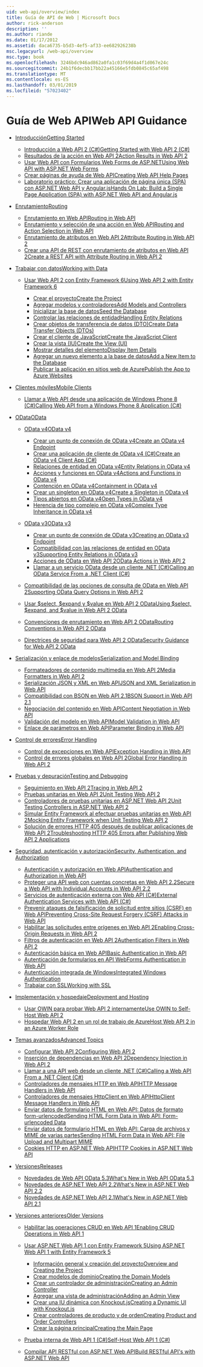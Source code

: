 ```yaml
---
uid: web-api/overview/index
title: Guía de API de Web | Microsoft Docs
author: rick-anderson
description: ''
ms.author: riande
ms.date: 01/17/2012
ms.assetid: daca6735-b5d3-4ef5-af33-ee682926238b
msc.legacyurl: /web-api/overview
msc.type: book
ms.openlocfilehash: 3246bdc946ad862a0fa1c03f69d4a4f1d067e24c
ms.sourcegitcommit: 24b1f6decbb17bb22a45166e5fdb0845c65af498
ms.translationtype: MT
ms.contentlocale: es-ES
ms.lasthandoff: 03/01/2019
ms.locfileid: "57023402"
---
```

<a name="web-api-guidance"></a><span data-ttu-id="f49a8-102">Guía de Web API</span><span class="sxs-lookup"><span data-stu-id="f49a8-102">Web API Guidance</span></span>
====================
- [<span data-ttu-id="f49a8-103">Introducción</span><span class="sxs-lookup"><span data-stu-id="f49a8-103">Getting Started</span></span>](getting-started-with-aspnet-web-api/index.md)

    - [<span data-ttu-id="f49a8-104">Introducción a Web API 2 (C#)</span><span class="sxs-lookup"><span data-stu-id="f49a8-104">Getting Started with Web API 2 (C#)</span></span>](getting-started-with-aspnet-web-api/tutorial-your-first-web-api.md)
    - [<span data-ttu-id="f49a8-105">Resultados de la acción en Web API 2</span><span class="sxs-lookup"><span data-stu-id="f49a8-105">Action Results in Web API 2</span></span>](getting-started-with-aspnet-web-api/action-results.md)
    - [<span data-ttu-id="f49a8-106">Usar Web API con Formularios Web Forms de ASP.NET</span><span class="sxs-lookup"><span data-stu-id="f49a8-106">Using Web API with ASP.NET Web Forms</span></span>](getting-started-with-aspnet-web-api/using-web-api-with-aspnet-web-forms.md)
    - [<span data-ttu-id="f49a8-107">Crear páginas de ayuda de Web API</span><span class="sxs-lookup"><span data-stu-id="f49a8-107">Creating Web API Help Pages</span></span>](getting-started-with-aspnet-web-api/creating-api-help-pages.md)
    - [<span data-ttu-id="f49a8-108">Laboratorio práctico: Crear una aplicación de página única (SPA) con ASP.NET Web API y Angular.js</span><span class="sxs-lookup"><span data-stu-id="f49a8-108">Hands On Lab: Build a Single Page Application (SPA) with ASP.NET Web API and Angular.js</span></span>](getting-started-with-aspnet-web-api/build-a-single-page-application-spa-with-aspnet-web-api-and-angularjs.md)
- [<span data-ttu-id="f49a8-109">Enrutamiento</span><span class="sxs-lookup"><span data-stu-id="f49a8-109">Routing</span></span>](web-api-routing-and-actions/index.md)

    - [<span data-ttu-id="f49a8-110">Enrutamiento en Web API</span><span class="sxs-lookup"><span data-stu-id="f49a8-110">Routing in Web API</span></span>](web-api-routing-and-actions/routing-in-aspnet-web-api.md)
    - [<span data-ttu-id="f49a8-111">Enrutamiento y selección de una acción en Web API</span><span class="sxs-lookup"><span data-stu-id="f49a8-111">Routing and Action Selection in Web API</span></span>](web-api-routing-and-actions/routing-and-action-selection.md)
    - [<span data-ttu-id="f49a8-112">Enrutamiento de atributos en Web API 2</span><span class="sxs-lookup"><span data-stu-id="f49a8-112">Attribute Routing in Web API 2</span></span>](web-api-routing-and-actions/attribute-routing-in-web-api-2.md)
    - [<span data-ttu-id="f49a8-113">Crear una API de REST con enrutamiento de atributos en Web API 2</span><span class="sxs-lookup"><span data-stu-id="f49a8-113">Create a REST API with Attribute Routing in Web API 2</span></span>](web-api-routing-and-actions/create-a-rest-api-with-attribute-routing.md)
- [<span data-ttu-id="f49a8-114">Trabajar con datos</span><span class="sxs-lookup"><span data-stu-id="f49a8-114">Working with Data</span></span>](data/index.md)

    - [<span data-ttu-id="f49a8-115">Usar Web API 2 con Entity Framework 6</span><span class="sxs-lookup"><span data-stu-id="f49a8-115">Using Web API 2 with Entity Framework 6</span></span>](data/using-web-api-with-entity-framework/index.md)

        - [<span data-ttu-id="f49a8-116">Crear el proyecto</span><span class="sxs-lookup"><span data-stu-id="f49a8-116">Create the Project</span></span>](data/using-web-api-with-entity-framework/part-1.md)
        - [<span data-ttu-id="f49a8-117">Agregar modelos y controladores</span><span class="sxs-lookup"><span data-stu-id="f49a8-117">Add Models and Controllers</span></span>](data/using-web-api-with-entity-framework/part-2.md)
        - [<span data-ttu-id="f49a8-118">Inicializar la base de datos</span><span class="sxs-lookup"><span data-stu-id="f49a8-118">Seed the Database</span></span>](data/using-web-api-with-entity-framework/part-3.md)
        - [<span data-ttu-id="f49a8-119">Controlar las relaciones de entidad</span><span class="sxs-lookup"><span data-stu-id="f49a8-119">Handling Entity Relations</span></span>](data/using-web-api-with-entity-framework/part-4.md)
        - [<span data-ttu-id="f49a8-120">Crear objetos de transferencia de datos (DTO)</span><span class="sxs-lookup"><span data-stu-id="f49a8-120">Create Data Transfer Objects (DTOs)</span></span>](data/using-web-api-with-entity-framework/part-5.md)
        - [<span data-ttu-id="f49a8-121">Crear el cliente de JavaScript</span><span class="sxs-lookup"><span data-stu-id="f49a8-121">Create the JavaScript Client</span></span>](data/using-web-api-with-entity-framework/part-6.md)
        - [<span data-ttu-id="f49a8-122">Crear la vista (IU)</span><span class="sxs-lookup"><span data-stu-id="f49a8-122">Create the View (UI)</span></span>](data/using-web-api-with-entity-framework/part-7.md)
        - [<span data-ttu-id="f49a8-123">Mostrar detalles del elemento</span><span class="sxs-lookup"><span data-stu-id="f49a8-123">Display Item Details</span></span>](data/using-web-api-with-entity-framework/part-8.md)
        - [<span data-ttu-id="f49a8-124">Agregar un nuevo elemento a la base de datos</span><span class="sxs-lookup"><span data-stu-id="f49a8-124">Add a New Item to the Database</span></span>](data/using-web-api-with-entity-framework/part-9.md)
        - [<span data-ttu-id="f49a8-125">Publicar la aplicación en sitios web de Azure</span><span class="sxs-lookup"><span data-stu-id="f49a8-125">Publish the App to Azure Websites</span></span>](data/using-web-api-with-entity-framework/part-10.md)
- [<span data-ttu-id="f49a8-126">Clientes móviles</span><span class="sxs-lookup"><span data-stu-id="f49a8-126">Mobile Clients</span></span>](mobile-clients/index.md)

    - [<span data-ttu-id="f49a8-127">Llamar a Web API desde una aplicación de Windows Phone 8 (C#)</span><span class="sxs-lookup"><span data-stu-id="f49a8-127">Calling Web API from a Windows Phone 8 Application (C#)</span></span>](mobile-clients/calling-web-api-from-a-windows-phone-8-application.md)
- [<span data-ttu-id="f49a8-128">OData</span><span class="sxs-lookup"><span data-stu-id="f49a8-128">OData</span></span>](odata-support-in-aspnet-web-api/index.md)

    - [<span data-ttu-id="f49a8-129">OData v4</span><span class="sxs-lookup"><span data-stu-id="f49a8-129">OData v4</span></span>](odata-support-in-aspnet-web-api/odata-v4/index.md)

        - [<span data-ttu-id="f49a8-130">Crear un punto de conexión de OData v4</span><span class="sxs-lookup"><span data-stu-id="f49a8-130">Create an OData v4 Endpoint</span></span>](odata-support-in-aspnet-web-api/odata-v4/create-an-odata-v4-endpoint.md)
        - [<span data-ttu-id="f49a8-131">Crear una aplicación de cliente de OData v4 (C#)</span><span class="sxs-lookup"><span data-stu-id="f49a8-131">Create an OData v4 Client App (C#)</span></span>](odata-support-in-aspnet-web-api/odata-v4/create-an-odata-v4-client-app.md)
        - [<span data-ttu-id="f49a8-132">Relaciones de entidad en OData v4</span><span class="sxs-lookup"><span data-stu-id="f49a8-132">Entity Relations in OData v4</span></span>](odata-support-in-aspnet-web-api/odata-v4/entity-relations-in-odata-v4.md)
        - [<span data-ttu-id="f49a8-133">Acciones y funciones en OData v4</span><span class="sxs-lookup"><span data-stu-id="f49a8-133">Actions and Functions in OData v4</span></span>](odata-support-in-aspnet-web-api/odata-v4/odata-actions-and-functions.md)
        - [<span data-ttu-id="f49a8-134">Contención en OData v4</span><span class="sxs-lookup"><span data-stu-id="f49a8-134">Containment in OData v4</span></span>](odata-support-in-aspnet-web-api/odata-v4/odata-containment-in-web-api-22.md)
        - [<span data-ttu-id="f49a8-135">Crear un singleton en OData v4</span><span class="sxs-lookup"><span data-stu-id="f49a8-135">Create a Singleton in OData v4</span></span>](odata-support-in-aspnet-web-api/odata-v4/using-a-singleton-in-an-odata-endpoint-in-web-api-22.md)
        - [<span data-ttu-id="f49a8-136">Tipos abiertos en OData v4</span><span class="sxs-lookup"><span data-stu-id="f49a8-136">Open Types in OData v4</span></span>](odata-support-in-aspnet-web-api/odata-v4/use-open-types-in-odata-v4.md)
        - [<span data-ttu-id="f49a8-137">Herencia de tipo complejo en OData v4</span><span class="sxs-lookup"><span data-stu-id="f49a8-137">Complex Type Inheritance in OData v4</span></span>](odata-support-in-aspnet-web-api/odata-v4/complex-type-inheritance-in-odata-v4.md)
    - [<span data-ttu-id="f49a8-138">OData v3</span><span class="sxs-lookup"><span data-stu-id="f49a8-138">OData v3</span></span>](odata-support-in-aspnet-web-api/odata-v3/index.md)

        - [<span data-ttu-id="f49a8-139">Crear un punto de conexión de OData v3</span><span class="sxs-lookup"><span data-stu-id="f49a8-139">Creating an OData v3 Endpoint</span></span>](odata-support-in-aspnet-web-api/odata-v3/creating-an-odata-endpoint.md)
        - [<span data-ttu-id="f49a8-140">Compatibilidad con las relaciones de entidad en OData v3</span><span class="sxs-lookup"><span data-stu-id="f49a8-140">Supporting Entity Relations in OData v3</span></span>](odata-support-in-aspnet-web-api/odata-v3/working-with-entity-relations.md)
        - [<span data-ttu-id="f49a8-141">Acciones de OData en Web API 2</span><span class="sxs-lookup"><span data-stu-id="f49a8-141">OData Actions in Web API 2</span></span>](odata-support-in-aspnet-web-api/odata-v3/odata-actions.md)
        - [<span data-ttu-id="f49a8-142">Llamar a un servicio OData desde un cliente .NET (C#)</span><span class="sxs-lookup"><span data-stu-id="f49a8-142">Calling an OData Service From a .NET Client (C#)</span></span>](odata-support-in-aspnet-web-api/odata-v3/calling-an-odata-service-from-a-net-client.md)
    - [<span data-ttu-id="f49a8-143">Compatibilidad de las opciones de consulta de OData en Web API 2</span><span class="sxs-lookup"><span data-stu-id="f49a8-143">Supporting OData Query Options in Web API 2</span></span>](odata-support-in-aspnet-web-api/supporting-odata-query-options.md)
    - [<span data-ttu-id="f49a8-144">Usar $select, $expand y $value en Web API 2 OData</span><span class="sxs-lookup"><span data-stu-id="f49a8-144">Using $select, $expand, and $value in Web API 2 OData</span></span>](odata-support-in-aspnet-web-api/using-select-expand-and-value.md)
    - [<span data-ttu-id="f49a8-145">Convenciones de enrutamiento en Web API 2 OData</span><span class="sxs-lookup"><span data-stu-id="f49a8-145">Routing Conventions in Web API 2 OData</span></span>](odata-support-in-aspnet-web-api/odata-routing-conventions.md)
    - [<span data-ttu-id="f49a8-146">Directrices de seguridad para Web API 2 OData</span><span class="sxs-lookup"><span data-stu-id="f49a8-146">Security Guidance for Web API 2 OData</span></span>](odata-support-in-aspnet-web-api/odata-security-guidance.md)
- [<span data-ttu-id="f49a8-147">Serialización y enlace de modelos</span><span class="sxs-lookup"><span data-stu-id="f49a8-147">Serialization and Model Binding</span></span>](formats-and-model-binding/index.md)

    - [<span data-ttu-id="f49a8-148">Formateadores de contenido multimedia en Web API 2</span><span class="sxs-lookup"><span data-stu-id="f49a8-148">Media Formatters in Web API 2</span></span>](formats-and-model-binding/media-formatters.md)
    - [<span data-ttu-id="f49a8-149">Serialización JSON y XML en Web API</span><span class="sxs-lookup"><span data-stu-id="f49a8-149">JSON and XML Serialization in Web API</span></span>](formats-and-model-binding/json-and-xml-serialization.md)
    - [<span data-ttu-id="f49a8-150">Compatibilidad con BSON en Web API 2.1</span><span class="sxs-lookup"><span data-stu-id="f49a8-150">BSON Support in Web API 2.1</span></span>](formats-and-model-binding/bson-support-in-web-api-21.md)
    - [<span data-ttu-id="f49a8-151">Negociación del contenido en Web API</span><span class="sxs-lookup"><span data-stu-id="f49a8-151">Content Negotiation in Web API</span></span>](formats-and-model-binding/content-negotiation.md)
    - [<span data-ttu-id="f49a8-152">Validación del modelo en Web API</span><span class="sxs-lookup"><span data-stu-id="f49a8-152">Model Validation in Web API</span></span>](formats-and-model-binding/model-validation-in-aspnet-web-api.md)
    - [<span data-ttu-id="f49a8-153">Enlace de parámetros en Web API</span><span class="sxs-lookup"><span data-stu-id="f49a8-153">Parameter Binding in Web API</span></span>](formats-and-model-binding/parameter-binding-in-aspnet-web-api.md)
- [<span data-ttu-id="f49a8-154">Control de errores</span><span class="sxs-lookup"><span data-stu-id="f49a8-154">Error Handling</span></span>](error-handling/index.md)

    - [<span data-ttu-id="f49a8-155">Control de excepciones en Web API</span><span class="sxs-lookup"><span data-stu-id="f49a8-155">Exception Handling in Web API</span></span>](error-handling/exception-handling.md)
    - [<span data-ttu-id="f49a8-156">Control de errores globales en Web API 2</span><span class="sxs-lookup"><span data-stu-id="f49a8-156">Global Error Handling in Web API 2</span></span>](error-handling/web-api-global-error-handling.md)
- [<span data-ttu-id="f49a8-157">Pruebas y depuración</span><span class="sxs-lookup"><span data-stu-id="f49a8-157">Testing and Debugging</span></span>](testing-and-debugging/index.md)

    - [<span data-ttu-id="f49a8-158">Seguimiento en Web API 2</span><span class="sxs-lookup"><span data-stu-id="f49a8-158">Tracing in Web API 2</span></span>](testing-and-debugging/tracing-in-aspnet-web-api.md)
    - [<span data-ttu-id="f49a8-159">Pruebas unitarias en Web API 2</span><span class="sxs-lookup"><span data-stu-id="f49a8-159">Unit Testing Web API 2</span></span>](testing-and-debugging/unit-testing-with-aspnet-web-api.md)
    - [<span data-ttu-id="f49a8-160">Controladores de pruebas unitarias en ASP.NET Web API 2</span><span class="sxs-lookup"><span data-stu-id="f49a8-160">Unit Testing Controllers in ASP.NET Web API 2</span></span>](testing-and-debugging/unit-testing-controllers-in-web-api.md)
    - [<span data-ttu-id="f49a8-161">Simular Entity Framework al efectuar pruebas unitarias en Web API 2</span><span class="sxs-lookup"><span data-stu-id="f49a8-161">Mocking Entity Framework when Unit Testing Web API 2</span></span>](testing-and-debugging/mocking-entity-framework-when-unit-testing-aspnet-web-api-2.md)
    - [<span data-ttu-id="f49a8-162">Solución de errores HTTP 405 después de publicar aplicaciones de Web API 2</span><span class="sxs-lookup"><span data-stu-id="f49a8-162">Troubleshooting HTTP 405 Errors after Publishing Web API 2 Applications</span></span>](testing-and-debugging/troubleshooting-http-405-errors-after-publishing-web-api-applications.md)
- [<span data-ttu-id="f49a8-163">Seguridad, autenticación y autorización</span><span class="sxs-lookup"><span data-stu-id="f49a8-163">Security, Authentication, and Authorization</span></span>](security/index.md)

    - [<span data-ttu-id="f49a8-164">Autenticación y autorización en Web API</span><span class="sxs-lookup"><span data-stu-id="f49a8-164">Authentication and Authorization in Web API</span></span>](security/authentication-and-authorization-in-aspnet-web-api.md)
    - [<span data-ttu-id="f49a8-165">Proteger una API web con cuentas concretas en Web API 2.2</span><span class="sxs-lookup"><span data-stu-id="f49a8-165">Secure a Web API with Individual Accounts in Web API 2.2</span></span>](security/individual-accounts-in-web-api.md)
    - [<span data-ttu-id="f49a8-166">Servicios de autenticación externa con Web API (C#)</span><span class="sxs-lookup"><span data-stu-id="f49a8-166">External Authentication Services with Web API (C#)</span></span>](security/external-authentication-services.md)
    - [<span data-ttu-id="f49a8-167">Prevenir ataques de falsificación de solicitud entre sitios (CSRF) en Web API</span><span class="sxs-lookup"><span data-stu-id="f49a8-167">Preventing Cross-Site Request Forgery (CSRF) Attacks in Web API</span></span>](security/preventing-cross-site-request-forgery-csrf-attacks.md)
    - [<span data-ttu-id="f49a8-168">Habilitar las solicitudes entre orígenes en Web API 2</span><span class="sxs-lookup"><span data-stu-id="f49a8-168">Enabling Cross-Origin Requests in Web API 2</span></span>](security/enabling-cross-origin-requests-in-web-api.md)
    - [<span data-ttu-id="f49a8-169">Filtros de autenticación en Web API 2</span><span class="sxs-lookup"><span data-stu-id="f49a8-169">Authentication Filters in Web API 2</span></span>](security/authentication-filters.md)
    - [<span data-ttu-id="f49a8-170">Autenticación básica en Web API</span><span class="sxs-lookup"><span data-stu-id="f49a8-170">Basic Authentication in Web API</span></span>](security/basic-authentication.md)
    - [<span data-ttu-id="f49a8-171">Autenticación de formularios en API Web</span><span class="sxs-lookup"><span data-stu-id="f49a8-171">Forms Authentication in Web API</span></span>](security/forms-authentication.md)
    - [<span data-ttu-id="f49a8-172">Autenticación integrada de Windows</span><span class="sxs-lookup"><span data-stu-id="f49a8-172">Integrated Windows Authentication</span></span>](security/integrated-windows-authentication.md)
    - [<span data-ttu-id="f49a8-173">Trabajar con SSL</span><span class="sxs-lookup"><span data-stu-id="f49a8-173">Working with SSL</span></span>](security/working-with-ssl-in-web-api.md)
- [<span data-ttu-id="f49a8-174">Implementación y hospedaje</span><span class="sxs-lookup"><span data-stu-id="f49a8-174">Deployment and Hosting</span></span>](hosting-aspnet-web-api/index.md)

    - [<span data-ttu-id="f49a8-175">Usar OWIN para probar Web API 2 internamente</span><span class="sxs-lookup"><span data-stu-id="f49a8-175">Use OWIN to Self-Host Web API 2</span></span>](hosting-aspnet-web-api/use-owin-to-self-host-web-api.md)
    - [<span data-ttu-id="f49a8-176">Hospedar Web API 2 en un rol de trabajo de Azure</span><span class="sxs-lookup"><span data-stu-id="f49a8-176">Host Web API 2 in an Azure Worker Role</span></span>](hosting-aspnet-web-api/host-aspnet-web-api-in-an-azure-worker-role.md)
- [<span data-ttu-id="f49a8-177">Temas avanzados</span><span class="sxs-lookup"><span data-stu-id="f49a8-177">Advanced Topics</span></span>](advanced/index.md)

    - [<span data-ttu-id="f49a8-178">Configurar Web API 2</span><span class="sxs-lookup"><span data-stu-id="f49a8-178">Configuring Web API 2</span></span>](advanced/configuring-aspnet-web-api.md)
    - [<span data-ttu-id="f49a8-179">Inserción de dependencias en Web API 2</span><span class="sxs-lookup"><span data-stu-id="f49a8-179">Dependency Injection in Web API 2</span></span>](advanced/dependency-injection.md)
    - [<span data-ttu-id="f49a8-180">Llamar a una API web desde un cliente .NET (C#)</span><span class="sxs-lookup"><span data-stu-id="f49a8-180">Calling a Web API From a .NET Client (C#)</span></span>](advanced/calling-a-web-api-from-a-net-client.md)
    - [<span data-ttu-id="f49a8-181">Controladores de mensajes HTTP en Web API</span><span class="sxs-lookup"><span data-stu-id="f49a8-181">HTTP Message Handlers in Web API</span></span>](advanced/http-message-handlers.md)
    - [<span data-ttu-id="f49a8-182">Controladores de mensajes HttpClient en Web API</span><span class="sxs-lookup"><span data-stu-id="f49a8-182">HttpClient Message Handlers in Web API</span></span>](advanced/httpclient-message-handlers.md)
    - [<span data-ttu-id="f49a8-183">Enviar datos de formulario HTML en Web API: Datos de formato form-urlencoded</span><span class="sxs-lookup"><span data-stu-id="f49a8-183">Sending HTML Form Data in Web API: Form-urlencoded Data</span></span>](advanced/sending-html-form-data-part-1.md)
    - [<span data-ttu-id="f49a8-184">Enviar datos de formulario HTML en Web API: Carga de archivos y MIME de varias partes</span><span class="sxs-lookup"><span data-stu-id="f49a8-184">Sending HTML Form Data in Web API: File Upload and Multipart MIME</span></span>](advanced/sending-html-form-data-part-2.md)
    - [<span data-ttu-id="f49a8-185">Cookies HTTP en ASP.NET Web API</span><span class="sxs-lookup"><span data-stu-id="f49a8-185">HTTP Cookies in ASP.NET Web API</span></span>](advanced/http-cookies.md)
- [<span data-ttu-id="f49a8-186">Versiones</span><span class="sxs-lookup"><span data-stu-id="f49a8-186">Releases</span></span>](releases/index.md)

    - [<span data-ttu-id="f49a8-187">Novedades de Web API OData 5.3</span><span class="sxs-lookup"><span data-stu-id="f49a8-187">What's New in Web API OData 5.3</span></span>](releases/whats-new-in-aspnet-web-api-odata-53.md)
    - [<span data-ttu-id="f49a8-188">Novedades de ASP.NET Web API 2.2</span><span class="sxs-lookup"><span data-stu-id="f49a8-188">What's New in ASP.NET Web API 2.2</span></span>](releases/whats-new-in-aspnet-web-api-22.md)
    - [<span data-ttu-id="f49a8-189">Novedades de ASP.NET Web API 2.1</span><span class="sxs-lookup"><span data-stu-id="f49a8-189">What's New in ASP.NET Web API 2.1</span></span>](releases/whats-new-in-aspnet-web-api-21.md)
- [<span data-ttu-id="f49a8-190">Versiones anteriores</span><span class="sxs-lookup"><span data-stu-id="f49a8-190">Older Versions</span></span>](older-versions/index.md)

    - [<span data-ttu-id="f49a8-191">Habilitar las operaciones CRUD en Web API 1</span><span class="sxs-lookup"><span data-stu-id="f49a8-191">Enabling CRUD Operations in Web API 1</span></span>](older-versions/creating-a-web-api-that-supports-crud-operations.md)
    - [<span data-ttu-id="f49a8-192">Usar ASP.NET Web API 1 con Entity Framework 5</span><span class="sxs-lookup"><span data-stu-id="f49a8-192">Using ASP.NET Web API 1 with Entity Framework 5</span></span>](older-versions/using-web-api-1-with-entity-framework-5/index.md)

        - [<span data-ttu-id="f49a8-193">Información general y creación del proyecto</span><span class="sxs-lookup"><span data-stu-id="f49a8-193">Overview and Creating the Project</span></span>](older-versions/using-web-api-1-with-entity-framework-5/using-web-api-with-entity-framework-part-1.md)
        - [<span data-ttu-id="f49a8-194">Crear modelos de dominio</span><span class="sxs-lookup"><span data-stu-id="f49a8-194">Creating the Domain Models</span></span>](older-versions/using-web-api-1-with-entity-framework-5/using-web-api-with-entity-framework-part-2.md)
        - [<span data-ttu-id="f49a8-195">Crear un controlador de administración</span><span class="sxs-lookup"><span data-stu-id="f49a8-195">Creating an Admin Controller</span></span>](older-versions/using-web-api-1-with-entity-framework-5/using-web-api-with-entity-framework-part-3.md)
        - [<span data-ttu-id="f49a8-196">Agregar una vista de administración</span><span class="sxs-lookup"><span data-stu-id="f49a8-196">Adding an Admin View</span></span>](older-versions/using-web-api-1-with-entity-framework-5/using-web-api-with-entity-framework-part-4.md)
        - [<span data-ttu-id="f49a8-197">Crear una IU dinámica con Knockout.js</span><span class="sxs-lookup"><span data-stu-id="f49a8-197">Creating a Dynamic UI with Knockout.js</span></span>](older-versions/using-web-api-1-with-entity-framework-5/using-web-api-with-entity-framework-part-5.md)
        - [<span data-ttu-id="f49a8-198">Crear controladores de producto y de orden</span><span class="sxs-lookup"><span data-stu-id="f49a8-198">Creating Product and Order Controllers</span></span>](older-versions/using-web-api-1-with-entity-framework-5/using-web-api-with-entity-framework-part-6.md)
        - [<span data-ttu-id="f49a8-199">Crear la página principal</span><span class="sxs-lookup"><span data-stu-id="f49a8-199">Creating the Main Page</span></span>](older-versions/using-web-api-1-with-entity-framework-5/using-web-api-with-entity-framework-part-7.md)
    - [<span data-ttu-id="f49a8-200">Prueba interna de Web API 1 (C#)</span><span class="sxs-lookup"><span data-stu-id="f49a8-200">Self-Host Web API 1 (C#)</span></span>](older-versions/self-host-a-web-api.md)
    - [<span data-ttu-id="f49a8-201">Compilar API RESTful con ASP.NET Web API</span><span class="sxs-lookup"><span data-stu-id="f49a8-201">Build RESTful API's with ASP.NET Web API</span></span>](older-versions/build-restful-apis-with-aspnet-web-api.md)
